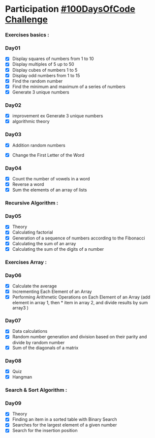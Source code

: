 # Participation [#100DaysOfCode Challenge](https://www.100daysofcode.com/)

### Exercises basics :
### Day01 
  - [x] Display squares of numbers from 1 to 10
  - [x] Display multiples of 5 up to 50
  - [x] Display cubes of numbers 1 to 5
  - [x] Display odd numbers from 1 to 15
  - [x] Find the random number
  - [X] Find the minimum and maximum of a series of numbers
  - [X] Generate 3 unique numbers

### Day02
  - [x] improvement ex Generate 3 unique numbers
  - [x] algorithmic theory

### Day03
  - [x] Addition random numbers
  - [x] Change the First Letter of the Word 


### Day04
  - [x] Count the number of vowels in a word
  - [x] Reverse a word
  - [x] Sum the elements of an array of lists

### Recursive Algorithm :
### Day05 
  - [x] Theory
  - [x] Calculating factorial
  - [x] Generation of a sequence of numbers according to the Fibonacci
  - [x] Calculating the sum of an array
  - [x] Calculating the sum of the digits of a number

### Exercises  Array :
### Day06
  - [x] Calculate the average
  - [x] Incrementing Each Element of an Array
  - [x] Performing Arithmetic Operations on Each Element of an Array (add element in array 1, then * item in array 2, and divide results by sum array3 )

### Day07
  - [x] Data calculations
  - [x] Random number generation and division based on their parity and divide by random number
  - [x] Sum of the diagonals of a matrix

### Day08
  - [x] Quiz
  - [x] Hangman

### Search & Sort Algorithm :
### Day09
  - [x] Theory
  - [x] Finding an item in a sorted table with Binary Search
  - [x] Searches for the largest element of a given number
  - [x] Search for the insertion position
